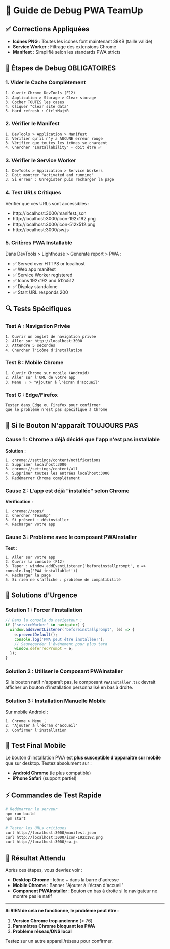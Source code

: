 # 🔧 Guide de Debug PWA TeamUp

## ✅ Corrections Appliquées

- **Icônes PNG** : Toutes les icônes font maintenant 38KB (taille valide)
- **Service Worker** : Filtrage des extensions Chrome
- **Manifest** : Simplifié selon les standards PWA stricts

## 🚨 Étapes de Debug OBLIGATOIRES

### 1. **Vider le Cache Complètement**
```
1. Ouvrir Chrome DevTools (F12)
2. Application > Storage > Clear storage
3. Cocher TOUTES les cases
4. Cliquer "Clear site data"
5. Hard refresh : Ctrl+Maj+R
```

### 2. **Vérifier le Manifest**
```
1. DevTools > Application > Manifest
2. Vérifier qu'il n'y a AUCUNE erreur rouge
3. Vérifier que toutes les icônes se chargent
4. Chercher "Installability" - doit être ✅
```

### 3. **Vérifier le Service Worker**
```
1. DevTools > Application > Service Workers
2. Doit montrer "activated and running"
3. Si erreur : Unregister puis recharger la page
```

### 4. **Test URLs Critiques**
Vérifier que ces URLs sont accessibles :
- http://localhost:3000/manifest.json
- http://localhost:3000/icon-192x192.png
- http://localhost:3000/icon-512x512.png
- http://localhost:3000/sw.js

### 5. **Critères PWA Installable**
Dans DevTools > Lighthouse > Generate report > PWA :
- ✅ Served over HTTPS or localhost
- ✅ Web app manifest
- ✅ Service Worker registered
- ✅ Icons 192x192 and 512x512
- ✅ Display standalone
- ✅ Start URL responds 200

## 🔍 Tests Spécifiques

### Test A : Navigation Privée
```
1. Ouvrir un onglet de navigation privée
2. Aller sur http://localhost:3000
3. Attendre 5 secondes
4. Chercher l'icône d'installation
```

### Test B : Mobile Chrome
```
1. Ouvrir Chrome sur mobile (Android)
2. Aller sur l'URL de votre app
3. Menu ⋮ > "Ajouter à l'écran d'accueil"
```

### Test C : Edge/Firefox
```
Tester dans Edge ou Firefox pour confirmer
que le problème n'est pas spécifique à Chrome
```

## 🐛 Si le Bouton N'apparaît TOUJOURS PAS

### Cause 1 : Chrome a déjà décidé que l'app n'est pas installable
**Solution** :
```
1. chrome://settings/content/notifications
2. Supprimer localhost:3000
3. chrome://settings/content/all
4. Supprimer toutes les entrées localhost:3000
5. Redémarrer Chrome complètement
```

### Cause 2 : L'app est déjà "installée" selon Chrome
**Vérification** :
```
1. chrome://apps/
2. Chercher "TeamUp"
3. Si présent : désinstaller
4. Recharger votre app
```

### Cause 3 : Problème avec le composant PWAInstaller
**Test** :
```
1. Aller sur votre app
2. Ouvrir la console (F12)
3. Taper : window.addEventListener('beforeinstallprompt', e => console.log('PWA installable!'))
4. Recharger la page
5. Si rien ne s'affiche : problème de compatibilité
```

## 🔧 Solutions d'Urgence

### Solution 1 : Forcer l'Installation
```javascript
// Dans la console du navigateur :
if ('serviceWorker' in navigator) {
  window.addEventListener('beforeinstallprompt', (e) => {
    e.preventDefault();
    console.log('PWA peut être installée!');
    // Sauvegarder l'événement pour plus tard
    window.deferredPrompt = e;
  });
}
```

### Solution 2 : Utiliser le Composant PWAInstaller
Si le bouton natif n'apparaît pas, le composant `PWAInstaller.tsx` devrait afficher un bouton d'installation personnalisé en bas à droite.

### Solution 3 : Installation Manuelle Mobile
Sur mobile Android :
```
1. Chrome > Menu ⋮ 
2. "Ajouter à l'écran d'accueil"
3. Confirmer l'installation
```

## 📱 Test Final Mobile

Le bouton d'installation PWA est **plus susceptible d'apparaître sur mobile** que sur desktop. Testez absolument sur :
- **Android Chrome** (le plus compatible)
- **iPhone Safari** (support partiel)

## ⚡ Commandes de Test Rapide

```bash
# Redémarrer le serveur
npm run build
npm start

# Tester les URLs critiques
curl http://localhost:3000/manifest.json
curl http://localhost:3000/icon-192x192.png
curl http://localhost:3000/sw.js
```

## 🎯 Résultat Attendu

Après ces étapes, vous devriez voir :
- **Desktop Chrome** : Icône + dans la barre d'adresse
- **Mobile Chrome** : Banner "Ajouter à l'écran d'accueil"
- **Component PWAInstaller** : Bouton en bas à droite si le navigateur ne montre pas le natif

---

**Si RIEN de cela ne fonctionne, le problème peut être :**
1. **Version Chrome trop ancienne** (< 76)
2. **Paramètres Chrome bloquant les PWA**
3. **Problème réseau/DNS local**

Testez sur un autre appareil/réseau pour confirmer.
